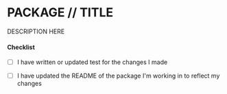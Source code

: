 <!--
  Please add a title to your Pull Request with the package the changes
  occured in.
-->
# PACKAGE // TITLE

<!--
  Please describe your changes by providing motivation, linking to issues,
  and adding screenshots or gifs to illustrate your changes for reviewers
 -->

DESCRIPTION HERE

#### Checklist
- [ ] I have written or updated test for the changes I made
- [ ] I have updated the README of the package I'm working in to reflect my changes

